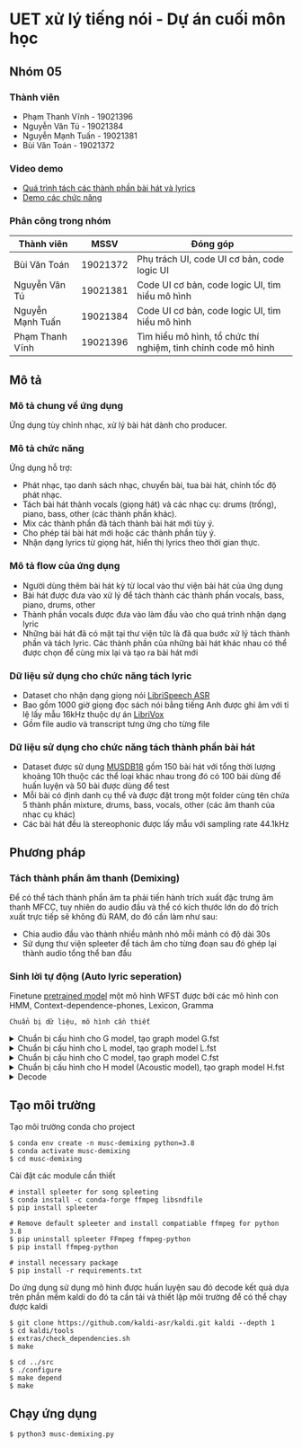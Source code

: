 # UET xử lý tiếng nói - Dự án cuối môn học
## Nhóm 05
### Thành viên
- Phạm Thanh Vĩnh - 19021396
- Nguyễn Văn Tú - 19021384
- Nguyễn Mạnh Tuấn - 19021381
- Bùi Văn Toán - 19021372

### Video demo
+ [Quá trình tách các thành phần bài hát và lyrics](https://drive.google.com/file/d/1juDw8lrURRmRd_zUH8UEXBIQss05-QOB/view?usp=sharing)
+ [Demo các chức năng](https://drive.google.com/file/d/1hs66ALiy60NCKHp0E79achjHmHj4OBW1/view?usp=sharing)

### Phân công trong nhóm
| Thành viên       | MSSV     | Đóng góp                                                      |
|------------------|----------|---------------------------------------------------------------|
| Bùi Văn Toán     | 19021372 | Phụ trách UI, code UI cơ bản, code logic UI|
| Nguyễn Văn Tú    | 19021381 | Code UI cơ bản, code logic UI, tìm hiểu mô hình               |
| Nguyễn Mạnh Tuấn | 19021384 | Code UI cơ bản, code logic UI, tìm hiểu mô hình               |
| Phạm Thanh Vĩnh  | 19021396 | Tìm hiểu mô hình, tổ chức thí nghiệm, tinh chỉnh code mô hình |

## Mô tả
### Mô tả chung về ứng dụng
Ứng dụng tùy chỉnh nhạc, xử lý bài hát dành cho producer.
### Mô tả chức năng
Ứng dụng hỗ trợ:
+ Phát nhạc, tạo danh sách nhạc, chuyển bài, tua bài hát, chỉnh tốc độ phát nhạc.
+ Tách bài hát thành vocals (giọng hát) và các nhạc cụ: drums (trống), piano, bass, other (các thành phần khác).
+ Mix các thành phần đã tách thành bài hát mới tùy ý.
+ Cho phép tải bài hát mới hoặc các thành phần tùy ý.
+ Nhận dạng lyrics từ giọng hát, hiển thị lyrics theo thời gian thực.
### Mô tả flow của ứng dụng
+ Người dùng thêm bài hát kỳ từ local vào thư viện bài hát của ứng dụng
+ Bài hát được đưa vào xử lý để tách thành các thành phần vocals, bass, piano, drums, other
+ Thành phần vocals được đưa vào làm đầu vào cho quá trình nhận dạng lyric
+ Những bài hát đã có mặt tại thư viện tức là đã qua bước xử lý tách thành phần và tách lyric. Các thành phần của những bài hát khác nhau có thể được chọn để cùng mix lại và tạo ra bài hát mới
### Dữ liệu sử dụng cho chức năng tách lyric
+ Dataset cho nhận dạng giọng nói [LibriSpeech ASR](https://openslr.magicdatatech.com/12/)
+ Bao gồm 1000 giờ giọng đọc sách nói bằng tiếng Anh được ghi âm với tỉ lệ lấy mẫu 16kHz thuộc dự án [LibriVox](https://librivox.org/)
+ Gồm file audio và transcript tưng ứng cho từng file
### Dữ liệu sử dụng cho chức năng tách thành phần bài hát
+ Dataset được sử dụng [MUSDB18](https://sigsep.github.io/datasets/musdb.html#musdb18-compressed-stems) gồm 150 bài hát với tổng thời lượng khoảng 10h thuộc các thể loại khác nhau trong đó có 100 bài dùng để huấn luyện và 50 bài được dùng để test
+ Mỗi bài có định danh cụ thể và được đặt trong một folder cùng tên chứa 5 thành phần mixture, drums, bass, vocals, other (các âm thanh của nhạc cụ khác)
+ Các bài hát đều là stereophonic được lấy mẫu với sampling rate 44.1kHz
## Phương pháp
### Tách thành phần âm thanh (Demixing)
Để có thể tách thành phần âm ta phải tiến hành trích xuất đặc trưng âm thanh MFCC, tuy nhiên do audio đầu và thể có kích thước lớn do đó trích xuất trực tiếp sẽ không đủ
RAM, do đó cần làm như sau:

+ Chia audio đầu vào thành nhiều mảnh nhỏ mỗi mảnh có độ dài 30s
+ Sử dụng thư viện spleeter để tách âm cho từng đoạn sau đó ghép lại thành audio tổng thể ban đầu
### Sinh lời tự động (Auto lyric seperation)
Finetune [pretrained model](https://kaldi-asr.org/models/13/0013_librispeech_v1_lm.tar.gz) một mô hình WFST được bởi các mô hình con HMM, Context-dependence-phones, Lexicon, Gramma

`Chuẩn bị dữ liệu, mô hình cần thiết`

<details>
    <summary>Chuẩn bị cấu hình cho G model, tạo graph model G.fst</summary>
    G là một máy automat hữu hạn có đầu vào và đầu ra giống nhau có tác dụng giới hạn các câu có thể của ngôn ngữ, G tất định

- Tập hợp tất cả từ trong ngôn ngữ được lưu trong words.txt thuộc folder language
- Dữ liệu chuỗi từ được sử dụng trong ngôn ngữ được lưu trong corpus.txt thuộc folder language

→ Build ra G.fst
</details>

<details>
    <summary>Chuẩn bị cấu hình cho L model, tạo graph model L.fst</summary>
    Đóng Kleen Union của tất cả WFST tương ứng  mỗi từ, nhận vào chuỗi phones và cho ra chuỗi words

- Từ điển tất cả independence phone của ngôn ngữ được lưu trong file lexicon.txt thuộc folder language
- Các disambig sử dụng (#0, #1, #3) được lưu trong file disambig.txt các ký tự phụ được xử dụng để đảm bảo điều kiện tất điện của WFST L

→ Build ra L.fst và kết hợp với G.fst → LG.fst
</details>

<details>
    <summary>Chuẩn bị cấu hình cho C model, tạo graph model C.fst</summary>
    Context-dependence model nhận vào chuỗi context-dependence phone và dịch ra independence phones

- Từ điển tất cả independence phone của ngôn ngữ được lưu trong file lexicon.txt thuộc folder language
- disambig được lưu trong file disambig.txt

→ Build và kết hợp với LG.fst → CLG.fst
</details>

<details>
    <summary>Chuẩn bị cấu hình cho H model (Acoustic model), tạo graph model H.fst</summary>
    WFST nhận đầu vào là chuỗi trạng thái của HMM cho đầu ra là chuỗi context-dependence phones

- Kiến trúc DNN được lưu trong chain_cleaned/tdnn_1d_sp/configs/network.xconfig
- Sử dụng pretrained DNN model với config được lưu trong chain_cleaned/tdnn_1d_sp/configs/final.config (Input là đặc trưng mfcc có 40 chiều, output là vector 6024 là số pdf-state của mô hình HMM)

→ Make graph cho ra G.fst → Kết hợp với CLG.fst → HCLG.fst
</details>

<details>
    <summary>Decode</summary>

- Trích xuất đặc trưng mfcc của audio đầu vào
    + wav.scp: mapping giữa audioId và audio tương ứng
    + text: mapping giữa audioId và transcript
    + utt2spk: mapping giữa từng file audio với id người nói
    + spk2utt: mapping giữa spk và danh sách audio
- Đưa đặc trưng thu được vào decode
</details> 

## Tạo môi trường
Tạo môi trường conda cho project
```console
$ conda env create -n musc-demixing python=3.8
$ conda activate musc-demixing
$ cd musc-demixing
```
Cài đặt các module cần thiết
```
# install spleeter for song spleeting
$ conda install -c conda-forge ffmpeg libsndfile
$ pip install spleeter

# Remove default spleeter and install compatiable ffmpeg for python 3.8
$ pip uninstall spleeter FFmpeg ffmpeg-python
$ pip install ffmpeg-python

# install necessary package
$ pip install -r requirements.txt
```
Do ứng dụng sử dụng mô hình được huấn luyện sau đó decode kết quả dựa trên phần mềm kaldi do đó ta cần tải và thiết lập môi trường để có thể chạy được kaldi

```console
$ git clone https://github.com/kaldi-asr/kaldi.git kaldi --depth 1
$ cd kaldi/tools
$ extras/check_dependencies.sh
$ make

$ cd ../src
$ ./configure
$ make depend
$ make
```

## Chạy ứng dụng
```console
$ python3 musc-demixing.py
```
